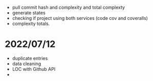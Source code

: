 - pull commit hash and complexity and total complexty
- generate states
- checking if project using both services (code cov and coveralls)
- complexity totals.


# 2022/07/12

- duplicate entries
- data cleaning
- LOC with Github API
- 